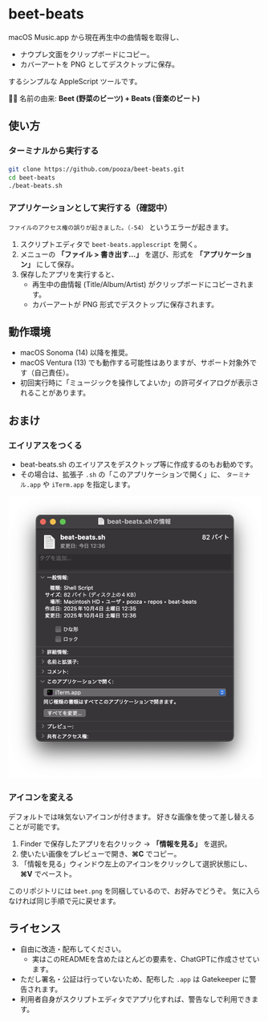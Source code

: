 # beet-beats

macOS Music.app から現在再生中の曲情報を取得し、

- ナウプレ文面をクリップボードにコピー。
- カバーアートを PNG としてデスクトップに保存。

するシンプルな AppleScript ツールです。

🍠🎶 名前の由来: **Beet (野菜のビーツ) + Beats (音楽のビート)**

## 使い方

### ターミナルから実行する

```bash
git clone https://github.com/pooza/beet-beats.git
cd beet-beats
./beat-beats.sh
```

### アプリケーションとして実行する（確認中）

`ファイルのアクセス権の誤りが起きました。（-54）` というエラーが起きます。

1. スクリプトエディタで `beet-beats.applescript` を開く。
2. メニューの **「ファイル > 書き出す…」** を選び、形式を **「アプリケーション」** にして保存。
3. 保存したアプリを実行すると、
   - 再生中の曲情報 (Title/Album/Artist) がクリップボードにコピーされます。
   - カバーアートが PNG 形式でデスクトップに保存されます。

## 動作環境

- macOS Sonoma (14) 以降を推奨。
- macOS Ventura (13) でも動作する可能性はありますが、サポート対象外です（自己責任）。
- 初回実行時に「ミュージックを操作してよいか」の許可ダイアログが表示されることがあります。

## おまけ

### エイリアスをつくる

- beat-beats.sh のエイリアスをデスクトップ等に作成するのもお勧めです。
- その場合は、拡張子 `.sh` の「このアプリケーションで開く」に、 `ターミナル.app` や `iTerm.app` を指定します。

![beat-beats.sh の情報](./images/appinfo.png)

### アイコンを変える

デフォルトでは味気ないアイコンが付きます。
好きな画像を使って差し替えることが可能です。

1. Finder で保存したアプリを右クリック → **「情報を見る」** を選択。
2. 使いたい画像をプレビューで開き、**⌘C** でコピー。
3. 「情報を見る」ウィンドウ左上のアイコンをクリックして選択状態にし、**⌘V** でペースト。

このリポジトリには `beet.png` を同梱しているので、お好みでどうぞ。
気に入らなければ同じ手順で元に戻せます。

## ライセンス

- 自由に改造・配布してください。
  - 実はこのREADMEを含めたほとんどの要素を、ChatGPTに作成させています。
- ただし署名・公証は行っていないため、配布した `.app` は Gatekeeper に警告されます。
- 利用者自身がスクリプトエディタでアプリ化すれば、警告なしで利用できます。

